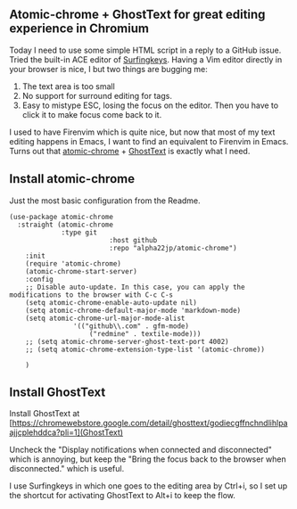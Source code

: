 ## Atomic-chrome + GhostText for great editing experience in Chromium

Today I need to use some simple HTML script in a reply to a GitHub issue. Tried the built-in ACE editor of [Surfingkeys](https://chromewebstore.google.com/detail/surfingkeys/gfbliohnnapiefjpjlpjnehglfpaknnc). Having a Vim editor directly in your browser is nice, I but two things are bugging me:
1. The text area is too small
2. No support for surround editing for tags.
3. Easy to mistype ESC, losing the focus on the editor. Then you have to click it to make focus come back to it.

I used to have Firenvim which is quite nice, but now that most of my text editing happens in Emacs, I want to find an equivalent to Firenvim in Emacs. Turns out that [atomic-chrome](https://github.com/alpha22jp/atomic-chrome) + [GhostText](https://chromewebstore.google.com/detail/ghosttext/godiecgffnchndlihlpaajjcplehddca?pli=1) is exactly what I need.

## Install atomic-chrome

Just the most basic configuration from the Readme.

```elisp
(use-package atomic-chrome
  :straight (atomic-chrome
             :type git
						 :host github
						 :repo "alpha22jp/atomic-chrome")
	:init
	(require 'atomic-chrome)
	(atomic-chrome-start-server)
	:config
	;; Disable auto-update. In this case, you can apply the modifications to the browser with C-c C-s
	(setq atomic-chrome-enable-auto-update nil)
	(setq atomic-chrome-default-major-mode 'markdown-mode)
	(setq atomic-chrome-url-major-mode-alist
				'(("github\\.com" . gfm-mode)
					("redmine" . textile-mode)))
	;; (setq atomic-chrome-server-ghost-text-port 4002)
	;; (setq atomic-chrome-extension-type-list '(atomic-chrome))
	
	)

```


## Install GhostText

Install GhostText at [https://chromewebstore.google.com/detail/ghosttext/godiecgffnchndlihlpaajjcplehddca?pli=1](GhostText) 

Uncheck the "Display notifications when connected and disconnected" which is annoying, but keep the "Bring the focus back to the browser when disconnected." which is useful.

I use Surfingkeys in which one goes to the editing area by Ctrl+i, so I set up the shortcut for activating GhostText to Alt+i to keep the flow.


